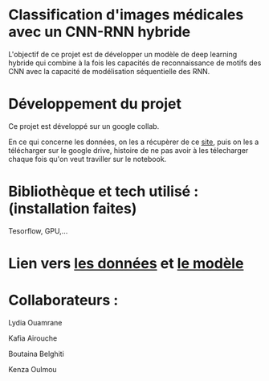# Classification d'images médicales avec un CNN-RNN hybride
L'objectif de ce projet est de développer un modèle de deep learning hybride qui combine à la fois les capacités de reconnaissance de motifs des CNN avec la capacité de modélisation séquentielle des RNN.

# Développement du projet
Ce projet est développé sur un google collab.

En ce qui concerne les données, on les a récupèrer de ce [site](https://www.kaggle.com/datasets/paultimothymooney/chest-xray-pneumonia/data), puis on les a télécharger sur le google drive, histoire de ne pas avoir à les télecharger chaque fois qu'on veut traviller sur le notebook.

# Bibliothèque et tech utilisé : (installation faites)
Tesorflow,
GPU,...

# Lien vers [les données](https://drive.google.com/drive/folders/1jm7_3q_xzebi95vf5TkEEpfCVzHNx_ZK?usp=drive_link) et [le modèle](https://drive.google.com/file/d/1xIhqss_9eQxnbl2n_pCJHcMrSx0qZQ7U/view?usp=drive_link)

# Collaborateurs : 
Lydia Ouamrane 

Kafia Airouche

Boutaina Belghiti

Kenza Oulmou

